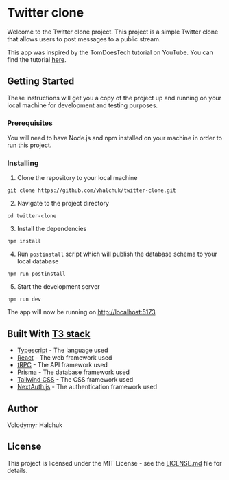 # Twitter clone

Welcome to the Twitter clone project. This project is a simple Twitter clone that allows users to post messages to a public stream.

This app was inspired by the TomDoesTech tutorial on YouTube. You can find the tutorial [here](https://www.youtube.com/watch?v=nzJsYJPCc80).

## Getting Started

These instructions will get you a copy of the project up and running on your local machine for development and testing purposes.

### Prerequisites

You will need to have Node.js and npm installed on your machine in order to run this project.

### Installing

1. Clone the repository to your local machine

```
git clone https://github.com/vhalchuk/twitter-clone.git
```

2. Navigate to the project directory

```
cd twitter-clone
```

3. Install the dependencies

```
npm install
```

4. Run `postinstall` script which will publish the database schema to your local database

```
npm run postinstall
```

5. Start the development server

```
npm run dev
```

The app will now be running on [http://localhost:5173](http://localhost:5173)

## Built With [T3 stack](https://create.t3.gg/)

- [Typescript](https://www.typescriptlang.org/) - The language used
- [React](https://reactjs.org/) - The web framework used
- [tRPC](https://trpc.io/) - The API framework used
- [Prisma](https://prisma.io/) - The database framework used
- [Tailwind CSS](https://tailwindcss.com/) - The CSS framework used
- [NextAuth.js](https://next-auth.js.org/) - The authentication framework used

## Author

Volodymyr Halchuk

## License

This project is licensed under the MIT License - see the [LICENSE.md](LICENSE.md) file for details.
